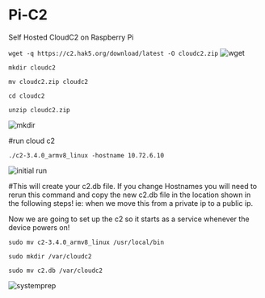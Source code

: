 # Pi-C2
Self Hosted CloudC2 on Raspberry Pi

```wget -q https://c2.hak5.org/download/latest -O cloudc2.zip```
![wget](https://github.com/user-attachments/assets/e7bfc623-f58c-4e9b-af1c-c00e91594ca0)

```mkdir cloudc2```

```mv cloudc2.zip cloudc2```

```cd cloudc2```

```unzip cloudc2.zip```

![mkdir](https://github.com/user-attachments/assets/68a01e05-5b97-4e3f-a09e-ca89b80d8f36)

#run cloud c2

```./c2-3.4.0_armv8_linux -hostname 10.72.6.10```

![initial run](https://github.com/user-attachments/assets/10704980-9a2a-4d0f-9978-0498982589e4)

#This will create your c2.db file. If you change Hostnames you will need to rerun this command 
and copy the new c2.db file in the location shown in the following steps!
ie: when we move this from a private ip to a public ip.

Now we are going to set up the c2 so it starts as a service whenever the device powers on!

```sudo mv c2-3.4.0_armv8_linux /usr/local/bin```

```sudo mkdir /var/cloudc2```

```sudo mv c2.db /var/cloudc2```

![systemprep](https://github.com/user-attachments/assets/bd69c2f1-2e1b-4193-8df0-ac9bfab9615a)


